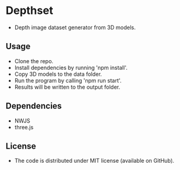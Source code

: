 # Depthset
 - Depth image dataset generator from 3D models.

## Usage
 - Clone the repo.
 - Install dependencies by running 'npm install'.
 - Copy 3D models to the data folder.
 - Run the program by calling 'npm run start'.
 - Results will be written to the output folder.

## Dependencies
 - NWJS
 - three.js

## License
 - The code is distributed under MIT license (available on GitHub).